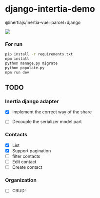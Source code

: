 # django-intertia-demo

@inertiajs/inertia-vue+parcel+django

![](https://i.imgur.com/2OYnxPb.png)


### For run

```bash
pip install -r requirements.txt
npm install
python manage.py migrate
python populate.py 
npm run dev
```


## TODO

### Inertia django adapter
- [X] Implement the correct way of the share
- [ ] Decouple the serializer model part 


### Contacts
- [X] List
- [X] Support pagination
- [ ] filter contacts
- [ ] Edit contact
- [ ] Create contact

### Organization

- [ ] CRUD!
